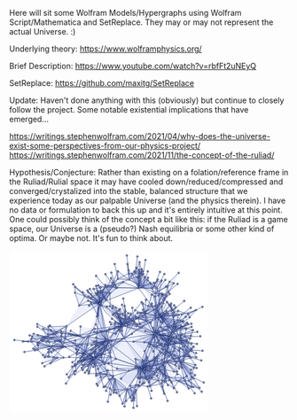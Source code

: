 Here will sit some Wolfram Models/Hypergraphs using Wolfram Script/Mathematica and SetReplace.  They may or may not represent the actual Universe.  :)  

Underlying theory:
https://www.wolframphysics.org/

Brief Description:
https://www.youtube.com/watch?v=rbfFt2uNEyQ

SetReplace:
https://github.com/maxitg/SetReplace

Update:  Haven't done anything with this (obviously) but continue to closely follow the project.  Some notable existential implications that have emerged...

https://writings.stephenwolfram.com/2021/04/why-does-the-universe-exist-some-perspectives-from-our-physics-project/
https://writings.stephenwolfram.com/2021/11/the-concept-of-the-ruliad/

Hypothesis/Conjecture:  Rather than existing on a folation/reference frame in the Ruliad/Rulial space it may have cooled down/reduced/compressed and converged/crystalized into the stable, balanced structure that we experience today as our palpable Universe (and the physics therein).  I have no data or formulation to back this up and it's entirely intuitive at this point. One could possibly think of the concept a bit like this: if the Ruliad is a game space, our Universe is a (pseudo?) Nash equilibria or some other kind of optima.  Or maybe not.  It's fun to think about.

![Hello World](https://github.com/TopologicLogic/My-Own-Little-Universe/raw/master/Hello%20World.png)

